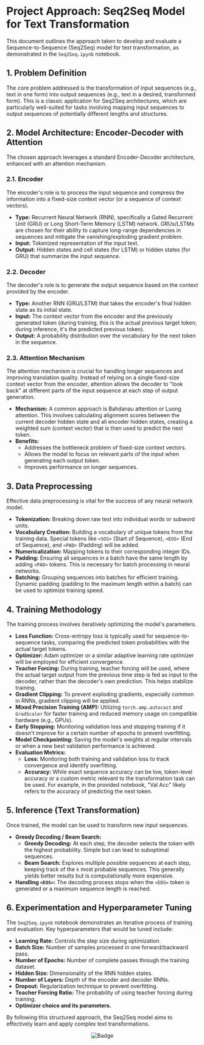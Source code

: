 # Project Approach: Seq2Seq Model for Text Transformation

This document outlines the approach taken to develop and evaluate a Sequence-to-Sequence (Seq2Seq) model for text transformation, as demonstrated in the `Seq2Seq.ipynb` notebook.

## 1. Problem Definition

The core problem addressed is the transformation of input sequences (e.g., text in one form) into output sequences (e.g., text in a desired, transformed form). This is a classic application for Seq2Seq architectures, which are particularly well-suited for tasks involving mapping input sequences to output sequences of potentially different lengths and structures.

## 2. Model Architecture: Encoder-Decoder with Attention

The chosen approach leverages a standard Encoder-Decoder architecture, enhanced with an attention mechanism.

### 2.1. Encoder
The encoder's role is to process the input sequence and compress the information into a fixed-size context vector (or a sequence of context vectors).
* **Type:** Recurrent Neural Network (RNN), specifically a Gated Recurrent Unit (GRU) or Long Short-Term Memory (LSTM) network. GRUs/LSTMs are chosen for their ability to capture long-range dependencies in sequences and mitigate the vanishing/exploding gradient problem.
* **Input:** Tokenized representation of the input text.
* **Output:** Hidden states and cell states (for LSTM) or hidden states (for GRU) that summarize the input sequence.

### 2.2. Decoder
The decoder's role is to generate the output sequence based on the context provided by the encoder.
* **Type:** Another RNN (GRU/LSTM) that takes the encoder's final hidden state as its initial state.
* **Input:** The context vector from the encoder and the previously generated token (during training, this is the actual previous target token; during inference, it's the predicted previous token).
* **Output:** A probability distribution over the vocabulary for the next token in the sequence.

### 2.3. Attention Mechanism
The attention mechanism is crucial for handling longer sequences and improving translation quality. Instead of relying on a single fixed-size context vector from the encoder, attention allows the decoder to "look back" at different parts of the input sequence at each step of output generation.
* **Mechanism:** A common approach is Bahdanau attention or Luong attention. This involves calculating alignment scores between the current decoder hidden state and all encoder hidden states, creating a weighted sum (context vector) that is then used to predict the next token.
* **Benefits:**
    * Addresses the bottleneck problem of fixed-size context vectors.
    * Allows the model to focus on relevant parts of the input when generating each output token.
    * Improves performance on longer sequences.

## 3. Data Preprocessing

Effective data preprocessing is vital for the success of any neural network model.
* **Tokenization:** Breaking down raw text into individual words or subword units.
* **Vocabulary Creation:** Building a vocabulary of unique tokens from the training data. Special tokens like `<SOS>` (Start of Sequence), `<EOS>` (End of Sequence), and `<PAD>` (Padding) will be added.
* **Numericalization:** Mapping tokens to their corresponding integer IDs.
* **Padding:** Ensuring all sequences in a batch have the same length by adding `<PAD>` tokens. This is necessary for batch processing in neural networks.
* **Batching:** Grouping sequences into batches for efficient training. Dynamic padding (padding to the maximum length within a batch) can be used to optimize training speed.

## 4. Training Methodology

The training process involves iteratively optimizing the model's parameters.
* **Loss Function:** Cross-entropy loss is typically used for sequence-to-sequence tasks, comparing the predicted token probabilities with the actual target tokens.
* **Optimizer:** Adam optimizer or a similar adaptive learning rate optimizer will be employed for efficient convergence.
* **Teacher Forcing:** During training, teacher forcing will be used, where the actual target output from the previous time step is fed as input to the decoder, rather than the decoder's own prediction. This helps stabilize training.
* **Gradient Clipping:** To prevent exploding gradients, especially common in RNNs, gradient clipping will be applied.
* **Mixed Precision Training (AMP):** Utilizing `torch.amp.autocast` and `GradScaler` for faster training and reduced memory usage on compatible hardware (e.g., GPUs).
* **Early Stopping:** Monitoring validation loss and stopping training if it doesn't improve for a certain number of epochs to prevent overfitting.
* **Model Checkpointing:** Saving the model's weights at regular intervals or when a new best validation performance is achieved.
* **Evaluation Metrics:**
    * **Loss:** Monitoring both training and validation loss to track convergence and identify overfitting.
    * **Accuracy:** While exact sequence accuracy can be low, token-level accuracy or a custom metric relevant to the transformation task can be used. For example, in the provided notebook, "Val Acc" likely refers to the accuracy of predicting the next token.

## 5. Inference (Text Transformation)

Once trained, the model can be used to transform new input sequences.
* **Greedy Decoding / Beam Search:**
    * **Greedy Decoding:** At each step, the decoder selects the token with the highest probability. Simple but can lead to suboptimal sequences.
    * **Beam Search:** Explores multiple possible sequences at each step, keeping track of the `k` most probable sequences. This generally yields better results but is computationally more expensive.
* **Handling `<EOS>`:** The decoding process stops when the `<EOS>` token is generated or a maximum sequence length is reached.

## 6. Experimentation and Hyperparameter Tuning

The `Seq2Seq.ipynb` notebook demonstrates an iterative process of training and evaluation. Key hyperparameters that would be tuned include:
* **Learning Rate:** Controls the step size during optimization.
* **Batch Size:** Number of samples processed in one forward/backward pass.
* **Number of Epochs:** Number of complete passes through the training dataset.
* **Hidden Size:** Dimensionality of the RNN hidden states.
* **Number of Layers:** Depth of the encoder and decoder RNNs.
* **Dropout:** Regularization technique to prevent overfitting.
* **Teacher Forcing Ratio:** The probability of using teacher forcing during training.
* **Optimizer choice and its parameters.**

By following this structured approach, the Seq2Seq model aims to effectively learn and apply complex text transformations.

<div align="middle">

![Badge](https://img.shields.io/badge/Developed%20By-Avijit_Jana-blueviolet?style=for-the-badge)

</div>
